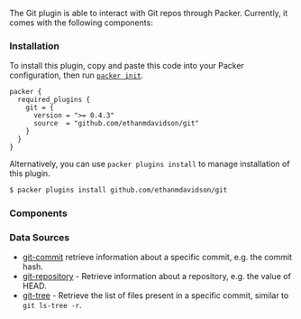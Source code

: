 The Git plugin is able to interact with Git repos through Packer.
Currently, it comes with the following components:

### Installation

To install this plugin, copy and paste this code into your Packer configuration, then run [`packer init`](https://www.packer.io/docs/commands/init).

```hcl
packer {
  required_plugins {
    git = {
      version = ">= 0.4.3"
      source  = "github.com/ethanmdavidson/git"
    }
  }
}
```

Alternatively, you can use `packer plugins install` to manage installation of this plugin.

```sh
$ packer plugins install github.com/ethanmdavidson/git
```


### Components

### Data Sources

- [git-commit](/packer/integrations/ethanmdavidson/latest/components/data-source/commit) retrieve information
    about a specific commit, e.g. the commit hash.
- [git-repository](/packer/integrations/ethanmdavidson/latest/components/data-source/repository) - Retrieve information
    about a repository, e.g. the value of HEAD.
- [git-tree](/packer/integrations/ethanmdavidson/latest/components/data-source/tree) - Retrieve the list of
    files present in a specific commit, similar to `git ls-tree -r`.

